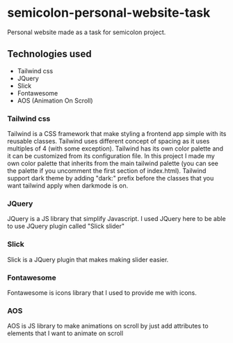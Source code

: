 # semicolon-personal-website-task
Personal website made as a task for semicolon project.

## Technologies used
- Tailwind css
- JQuery
- Slick
- Fontawesome
- AOS (Animation On Scroll)

### Tailwind css
Tailwind is a CSS framework that make styling a frontend app simple with its reusable classes.
Tailwind uses different concept of spacing as it uses multiples of 4 (with some exception).
Tailwind has its own color palette and it can be customized from its configuration file.
In this project I made my own color palette that inherits from the main tailwind palette (you can see the palette if you uncomment the first section of index.html).
Tailwind support dark theme by adding "dark:" prefix before the classes that you want tailwind apply when darkmode is on.

### JQuery
JQuery is a JS library that simplify Javascript.
I used JQuery here to be able to use JQuery plugin called "Slick slider"

### Slick
Slick is a JQuery plugin that makes making slider easier.

### Fontawesome
Fontawesome is icons library that I used to provide me with icons.

### AOS
AOS is JS library to make animations on scroll by just add attributes to elements that I want to animate on scroll
